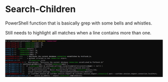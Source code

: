 # Search-Children
PowerShell function that is basically grep with some bells and whistles.

Still needs to highlight all matches when a line contains more than one.


![search children](Search-Children.jpg)
